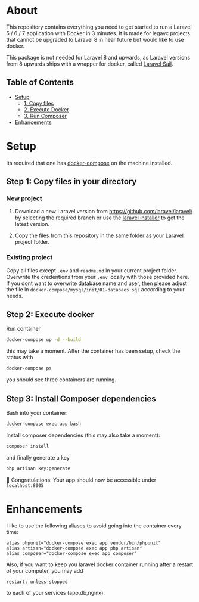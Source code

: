 # About

This repository contains everything you need to get started to run a 
Laravel 5 / 6 / 7 application with Docker in 3 minutes. It is made for legayc projects that cannot be upgraded to Laravel 8 in near future but would like to use docker.

This package is not needed for Laravel 8 and upwards, as Laravel versions from 8 upwards ships with a wrapper for docker, called [Laravel Sail](https://laravel.com/docs/sail).

## Table of Contents

- [Setup](#setup)
    - [1. Copy files](#step-1-copy-files-in-your-directory)
    - [2. Execute Docker](#step-2-execute-docker)
    - [3. Run Composer](#step-3-install-composer-dependencies)
- [Enhancements](#enhancements)

# Setup

Its required that one has [docker-compose](https://docs.docker.com/compose/install/) on the machine installed.

## Step 1: Copy files in your directory

### New project

1. Download a new Laravel version from https://github.com/laravel/laravel/ by selecting the required branch or use the [laravel installer](https://laravel.com/docs/8.x#via-laravel-installer) to get the latest version.

2. Copy the files from this repository in the same folder as your Laravel project folder.

### Existing project

Copy all files except `.env` and `readme.md` in your current project folder. Overwrite the credentions from your `.env` locally with those provided here. If you dont want to overwrite database name and user, then please adjust the file in `docker-compose/mysql/init/01-databaes.sql` according to your needs.

## Step 2: Execute docker

Run container

  ```sh
  docker-compose up -d --build
  ```

this may take a moment. After the container has been setup, check the status with

  ```sh
  docker-compose ps
  ```

you should see three containers are running.


## Step 3: Install Composer dependencies

Bash into your container:

  ```sh
  docker-compose exec app bash
  ```

Install composer dependencies (this may also take a moment):

  ```sh
  composer install
  ```

and finally generate a key

  ```sh
  php artisan key:generate
  ```

:tada: Congratulations. Your app should now be accessible under `localhost:8005`

# Enhancements

I like to use the following aliases to avoid going into the container every time:

  ```
  alias phpunit="docker-compose exec app vendor/bin/phpunit"
  alias artisan="docker-compose exec app php artisan"
  alias composer="docker-compose exec app composer"
  ```

Also, if you want to keep you laravel docker container
running after a restart of your computer, you may add

  ```
  restart: unless-stopped
  ```

to each of your services (app,db,nginx).






